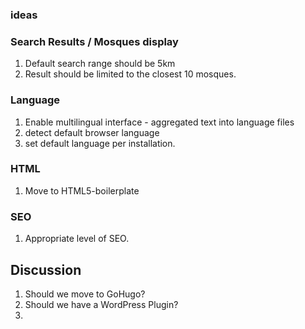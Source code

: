 ### ideas

### Search Results / Mosques display
1. Default search range should be 5km
2. Result should be limited to the closest 10 mosques.
### Language
1. Enable multilingual interface - aggregated text into language files
2. detect default browser language
3. set default language per installation.

### HTML
1. Move to HTML5-boilerplate 

### SEO 
1. Appropriate level of SEO.

## Discussion
1. Should we move to GoHugo?
2. Should we have a WordPress Plugin?
3. 